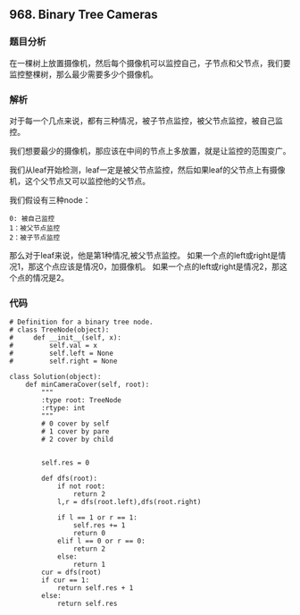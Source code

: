 ## 968. Binary Tree Cameras


### 题目分析
在一棵树上放置摄像机，然后每个摄像机可以监控自己，子节点和父节点，我们要监控整棵树，那么最少需要多少个摄像机。

### 解析
对于每一个几点来说，都有三种情况，被子节点监控，被父节点监控，被自己监控。

我们想要最少的摄像机，那应该在中间的节点上多放置，就是让监控的范围变广。

我们从leaf开始检测，leaf一定是被父节点监控，然后如果leaf的父节点上有摄像机，这个父节点又可以监控他的父节点。

我们假设有三种node：
```
0: 被自己监控
1：被父节点监控
2：被子节点监控
```
那么对于leaf来说，他是第1种情况,被父节点监控。
如果一个点的left或right是情况1，那这个点应该是情况0，加摄像机。
如果一个点的left或right是情况2，那这个点的情况是2。

### 代码
```
# Definition for a binary tree node.
# class TreeNode(object):
#     def __init__(self, x):
#         self.val = x
#         self.left = None
#         self.right = None

class Solution(object):
    def minCameraCover(self, root):
        """
        :type root: TreeNode
        :rtype: int
        """
        # 0 cover by self
        # 1 cover by pare
        # 2 cover by child
        
        
        self.res = 0
        
        def dfs(root):
            if not root:
                return 2
            l,r = dfs(root.left),dfs(root.right)
            
            if l == 1 or r == 1:
                self.res += 1
                return 0
            elif l == 0 or r == 0:
                return 2
            else:
                return 1
        cur = dfs(root)
        if cur == 1:
            return self.res + 1
        else:
            return self.res
```

